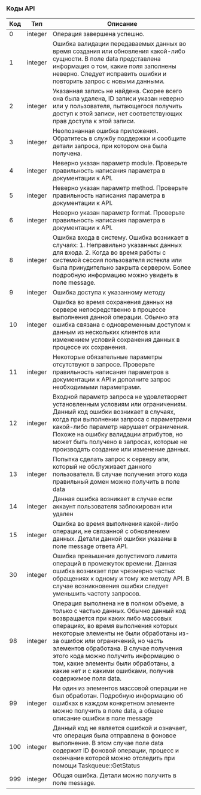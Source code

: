 ### Коды API

Код                                         | Тип     | Описание
--------------------------------------------|---------|----------------
<span data-anchor="api-code-0">0</span>     | integer | Операция завершена успешно.
<span data-anchor="api-code-1">1</span>     | integer | Ошибка валидации передаваемых данных во время создания или обновления какой-либо сущности. В поле data представлена информация о том, какие поля заполнены неверно. Следует исправить ошибки и повторить запрос с новыми данными.
<span data-anchor="api-code-2">2</span>     | integer | Указанная запись не найдена. Скорее всего она была удалена, ID записи указан неверно или у пользователя, пытающегося получить доступ к этой записи, нет соответствующих прав доступа к этой записи.
<span data-anchor="api-code-3">3</span>     | integer | Неопознанная ошибка приложения. Обратитесь в службу поддержки и сообщите детали запроса, при котором она была получена.
<span data-anchor="api-code-4">4</span>     | integer | Неверно указан параметр module. Проверьте правильность написания параметра в документации к API.
<span data-anchor="api-code-5">5</span>     | integer | Неверно указан параметр method. Проверьте правильность написания параметра в документации к API.
<span data-anchor="api-code-6">6</span>     | integer | Неверно указан параметр format. Проверьте правильность написания параметра в документации к API.
<span data-anchor="api-code-8">8</span>     | integer | Ошибка входа в систему. Ошибка возникает в случаях: 1. Неправильно указанных данных для входа. 2. Когда во время работы с системой сессия пользователя истекла или была принудительно закрыта сервером. Более подробную информацию можно увидеть в поле message.
<span data-anchor="api-code-9">9</span>     | integer | Ошибка доступа к указанному методу
<span data-anchor="api-code-10">10</span>   | integer | Ошибка во время сохранения данных на сервере непосредственно в процессе выполнения данной операции. Обычно эта ошибка связана с одновременным доступом к данным из нескольких клиентов или изменением условий сохранения данных в процессе их сохранения.
<span data-anchor="api-code-11">11</span>   | integer | Некоторые обязательные параметры отсутствуют в запросе. Проверьте правильность написания параметров в документации к API и дополните запрос необходимыми параметрами.
<span data-anchor="api-code-12">12</span>   | integer | Входной параметр запроса не удовлетворяет установленным условиям или ограничениям. Данный код ошибки возникает в случаях, когда при выполнении запроса с параметрами какой-либо параметр нарушает ограничения. Похоже на ошибку валидации атрибутов, но может быть получено в запросах, которые не производять создание или изменение данных.
<span data-anchor="api-code-13">13</span>   | integer | Попытка сделать запрос к серверу апи, который не обслуживает данного пользователя. В случае получения этого кода правильный домен можно получить в поле data
<span data-anchor="api-code-14">14</span>   | integer | Данная ошибка возникает в случае если аккаунт пользователя заблокирован или удален
<span data-anchor="api-code-15">15</span>   | integer | Ошибка во время выполнения какой-либо операции, не связанной с обновлением данных. Детали данной ошибки указаны в поле message ответа API.
<span data-anchor="api-code-30">30</span>   | integer | Ошибка превышения допустимого лимита операций в промежуток времени. Данная ошибка возникает при чрезмерно частых обращениях к одному и тому же методу API. В случае возникновения ошибки следует уменьшить частоту запросов.
<span data-anchor="api-code-98">98</span>   | integer | Операция выполнена не в полном объеме, а только с частью данных. Обычно данный код возвращается при каких либо массовых операциях, во время выполнения которых некоторые элементы не были обработаны из-за ошибок или ограничений, но часть элементов обработана. В случае получения этого кода можно получить информацию о том, какие элементы были обработаны, а какие нет и с какими ошибками, получив содержимое поля data.
<span data-anchor="api-code-99">99</span>   | integer | Ни один из элементов массовой операции не был обработан. Подробную информацию об ошибках в каждом конкретном элементе можно получить в поле data, а общее описание ошибки в поле message
<span data-anchor="api-code-100">100</span> | integer | Данный код не является ошибкой и означает, что операция была отправлена в фоновое выполнение. В этом случае поле data содержит ID фоновой операции, процесс и окончание которой можно отследить при помощи Taskqueue::GetStatus
<span data-anchor="api-code-999">999</span> | integer | Общая ошибка. Детали можно получить в поле message.
